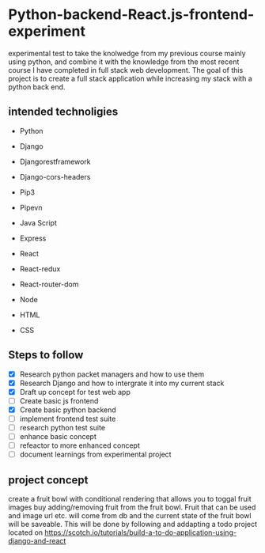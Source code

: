 # Python-backend-React.js-frontend-experiment

experimental test to take the knolwedge from my previous course mainly using python, and combine it with the knowledge from the most recent course I have completed in full stack web development. The goal of this project is to create a full stack application while increasing my stack with a python back end.

## intended technoligies 
- Python
- Django
- Djangorestframework
- Django-cors-headers
- Pip3
- Pipevn

- Java Script
- Express
- React
- React-redux
- React-router-dom
- Node

- HTML
- CSS

## Steps to follow

- [x] Research python packet managers and how to use them
- [x] Research Django and how to intergrate it into my current stack
- [x] Draft up concept for test web app
- [ ] Create basic js frontend
- [x] Create basic python backend
- [ ] implement frontend test suite
- [ ] research python test suite
- [ ] enhance basic concept
- [ ] refeactor to more enhanced concept 
- [ ] document learnings from experimental project

## project concept

create a fruit bowl with conditional rendering that allows you to toggal fruit images buy adding/removing fruit from the fruit bowl. Fruit that can be used and image url etc. will come from db and the current state of the fruit bowl will be saveable. This will be done by following and addapting a todo project located on https://scotch.io/tutorials/build-a-to-do-application-using-django-and-react 


